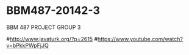 # BBM487-20142-3
BBM 487 PROJECT GROUP 3

#http://www.javaturk.org/?p=2615
#https://www.youtube.com/watch?v=bPkkPWpFjJQ
